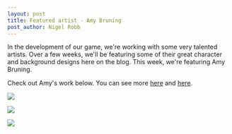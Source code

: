 ```yaml
---
layout: post
title: Featured artist - Amy Bruning
post_author: Nigel Robb
---
```

In the development of our game, we're working with some very talented artists. Over a few weeks, we'll be featuring some of their great character and background designs here on the blog. This week, we're featuring Amy Bruning.

Check out Amy's work below. You can see more [here](http://amybruninganimation.weebly.com/) and [here](https://vimeo.com/user23277803).

![]({{site.url}}/images/concept-art/amy-bruning/robots.jpg)

![]({{site.url}}/images/concept-art/amy-bruning/shapes.jpg)

![]({{site.url}}/images/concept-art/amy-bruning/shrooms.jpg)
